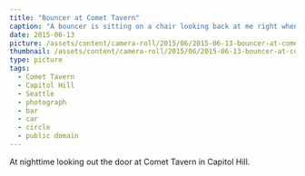 ```yaml
---
title: "Bouncer at Comet Tavern"
caption: "A bouncer is sitting on a chair looking back at me right when I was attempting to picture the lights of the street."
date: 2015-06-13
picture: /assets/content/camera-roll/2015/06/2015-06-13-bouncer-at-comet-tavern/20150613_045800694_iOS.jpg
thumbnail: /assets/content/camera-roll/2015/06/2015-06-13-bouncer-at-comet-tavern/20150613_045800694_iOS-thumbnail.jpg
type: picture
tags:
  - Comet Tavern
  - Capitol Hill
  - Seattle
  - photograph
  - bar
  - car
  - circle
  - public domain
---
```

At nighttime looking out the door at Comet Tavern in Capitol Hill.
